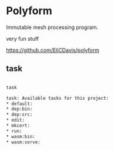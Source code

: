# Polyform

Immutable mesh processing program.

very fun stuff 

https://github.com/EliCDavis/polyform

## task

```sh

task

task: Available tasks for this project:
* default:          
* dep:bin:          
* dep:src:          
* edit:             
* mkcert:           
* run:              
* wasm:bin:         
* wasm:serve:

``` 
